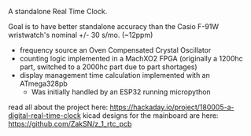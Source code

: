 A standalone Real Time Clock.

Goal is to have better standalone accuracy than the Casio F-91W wristwatch's
nominal +/- 30 s/mo. (~12ppm)

- frequency source an Oven Compensated Crystal Oscillator
- counting logic implemented in a MachXO2 FPGA (originally a 1200hc part, switched to a 2000hc part due to part shortages)
- display management time calculation implemented with an ATmega328pb
	- Was initially handled by an ESP32 running micropython

read all about the project here: https://hackaday.io/project/180005-a-digital-real-time-clock
kicad designs for the mainboard are here: https://github.com/ZakSN/z_1_rtc_pcb
